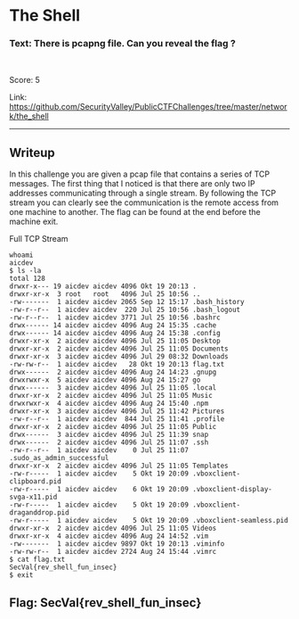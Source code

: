 # The Shell

### Text: There is pcapng file. Can you reveal the flag ? 

&nbsp;

Score: 5

Link: https://github.com/SecurityValley/PublicCTFChallenges/tree/master/network/the_shell

---
 ## Writeup

In this challenge you are given a pcap file that contains a series of TCP messages. The first thing that I noticed is that there are only two IP addresses communicating through a single stream. By following the TCP stream you can clearly see the communication is the remote access from one machine to another. The flag can be found at the end before the machine exit.

Full TCP Stream
 ```
whoami
aicdev
$ ls -la
total 128
drwxr-x--- 19 aicdev aicdev 4096 Okt 19 20:13 .
drwxr-xr-x  3 root   root   4096 Jul 25 10:56 ..
-rw-------  1 aicdev aicdev 2065 Sep 12 15:17 .bash_history
-rw-r--r--  1 aicdev aicdev  220 Jul 25 10:56 .bash_logout
-rw-r--r--  1 aicdev aicdev 3771 Jul 25 10:56 .bashrc
drwx------ 14 aicdev aicdev 4096 Aug 24 15:35 .cache
drwx------ 14 aicdev aicdev 4096 Aug 24 15:38 .config
drwxr-xr-x  2 aicdev aicdev 4096 Jul 25 11:05 Desktop
drwxr-xr-x  2 aicdev aicdev 4096 Jul 25 11:05 Documents
drwxr-xr-x  3 aicdev aicdev 4096 Jul 29 08:32 Downloads
-rw-rw-r--  1 aicdev aicdev   28 Okt 19 20:13 flag.txt
drwx------  2 aicdev aicdev 4096 Aug 24 14:23 .gnupg
drwxrwxr-x  5 aicdev aicdev 4096 Aug 24 15:27 go
drwx------  3 aicdev aicdev 4096 Jul 25 11:05 .local
drwxr-xr-x  2 aicdev aicdev 4096 Jul 25 11:05 Music
drwxrwxr-x  4 aicdev aicdev 4096 Aug 24 15:40 .npm
drwxr-xr-x  3 aicdev aicdev 4096 Jul 25 11:42 Pictures
-rw-r--r--  1 aicdev aicdev  844 Jul 25 11:41 .profile
drwxr-xr-x  2 aicdev aicdev 4096 Jul 25 11:05 Public
drwx------  3 aicdev aicdev 4096 Jul 25 11:39 snap
drwx------  2 aicdev aicdev 4096 Jul 25 11:07 .ssh
-rw-r--r--  1 aicdev aicdev    0 Jul 25 11:07 .sudo_as_admin_successful
drwxr-xr-x  2 aicdev aicdev 4096 Jul 25 11:05 Templates
-rw-r-----  1 aicdev aicdev    5 Okt 19 20:09 .vboxclient-clipboard.pid
-rw-r-----  1 aicdev aicdev    6 Okt 19 20:09 .vboxclient-display-svga-x11.pid
-rw-r-----  1 aicdev aicdev    5 Okt 19 20:09 .vboxclient-draganddrop.pid
-rw-r-----  1 aicdev aicdev    5 Okt 19 20:09 .vboxclient-seamless.pid
drwxr-xr-x  2 aicdev aicdev 4096 Jul 25 11:05 Videos
drwxr-xr-x  4 aicdev aicdev 4096 Aug 24 14:52 .vim
-rw-------  1 aicdev aicdev 9897 Okt 19 20:13 .viminfo
-rw-rw-r--  1 aicdev aicdev 2724 Aug 24 15:44 .vimrc
$ cat flag.txt
SecVal{rev_shell_fun_insec}
$ exit

 ```

## Flag: SecVal{rev_shell_fun_insec}